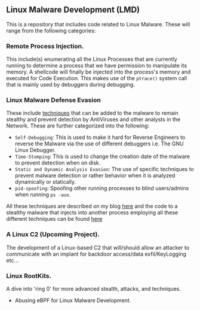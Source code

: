 ## Linux Malware Development (LMD)

This is a repository that includes code related to Linux Malware. These will range from the following categories:
### Remote Process Injection.
This include(s) enumerating all the Linux Processes that are currently running to determine a process that we have permission to manipulate its memory. A shellcode will finally be injected into the process's memory and executed for Code Execution. This makes use of the `ptrace()` system call that is mainly used by debuggers during debugging. 

### Linux Malware Defense Evasion

These include [techniques](LinuxMalwareDefenseEvasion) that can be added to the malware to remain stealthy and prevent detection by AntiViruses and other analysts in the Network. These are further categorized into the following:
 - `Self-Debugging`: This is used to make it hard for Reverse Engineers to reverse the Malware via the use of different debuggers i.e. The GNU Linux Debugger.
 - `Time-Stomping`: This is used to change the creation date of the malware to prevent detection when on disk.
 - `Static and Dynamic Analysis Evasion`: The use of specific techniques to prevent malware detection or rather behavior when it is analyzed dynamically or statically.
 - `pid-spoofing`: Spoofing other running processes to blind users/admins when running `ps -aux`.

All these techniques are described on my blog [here](https://mutur4.github.io/posts/linux-malware-development/edr/) and the code to a stealthy malware that injects into another process employing all these different techniques can be found [here]()
   
### A Linux C2 (Upcoming Project).

The development of a Linux-based C2 that will/should allow an attacker to communicate with an implant for backdoor access/data exfil/KeyLogging etc... 

### Linux RootKits.
A dive into 'ring 0' for more advanced stealth, attacks, and techniques. 
 - Abusing eBPF for Linux Malware Development. 
